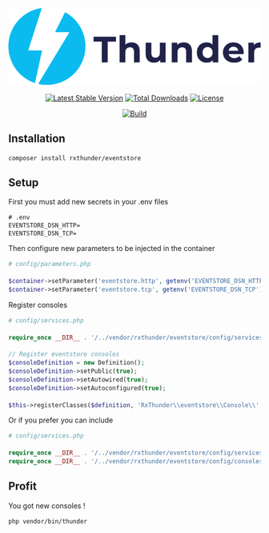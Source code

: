 <p align="center"><img src="./resources/thunder-logo.svg"></p>

<p align="center">
<a href="https://packagist.org/packages/rxthunder/eventstore"><img src="https://poser.pugx.org/rxthunder/eventstore/v/stable.svg" alt="Latest Stable Version"></a>
<a href="https://packagist.org/packages/rxthunder/eventstore"><img src="https://poser.pugx.org/rxthunder/eventstore/d/total.svg" alt="Total Downloads"></a>
<a href="https://packagist.org/packages/rxthunder/eventstore"><img src="https://poser.pugx.org/rxthunder/eventstore/license.svg" alt="License"></a>
</p>
<p align="center">
<a href="https://travis-ci.org/RxThunder/EventStore"><img src="https://travis-ci.org/RxThunder/EventStore.svg?branch=master" alt="Build"></a>
<p align="center">


## Installation 

```
composer install rxthunder/eventstore
```

## Setup

First you must add new secrets in your .env files

```
# .env
EVENTSTORE_DSN_HTTP=
EVENTSTORE_DSN_TCP=
```

Then configure new parameters to be injected in the container

```php
# config/parameters.php

$container->setParameter('eventstore.http', getenv('EVENTSTORE_DSN_HTTP'));
$container->setParameter('eventstore.tcp', getenv('EVENTSTORE_DSN_TCP'));
```

Register consoles

```php
# config/services.php

require_once __DIR__ . '/../vendor/rxthunder/eventstore/config/services.php';

// Register eventstore consoles
$consoleDefinition = new Definition();
$consoleDefinition->setPublic(true);
$consoleDefinition->setAutowired(true);
$consoleDefinition->setAutoconfigured(true);

$this->registerClasses($definition, 'RxThunder\\eventstore\\Console\\', '../vendor/rxthunder/eventstore/src/Console/*');
```

Or if you prefer you can include

```php
# config/services.php

require_once __DIR__ . '/../vendor/rxthunder/eventstore/config/services.php';
require_once __DIR__ . '/../vendor/rxthunder/eventstore/config/consoles.php';
```

## Profit

You got new consoles !

```
php vendor/bin/thunder
```



